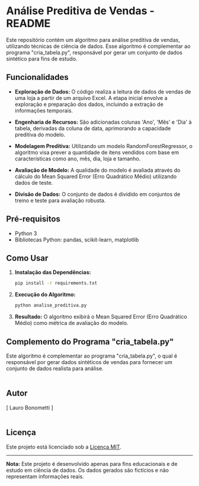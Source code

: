 # Análise Preditiva de Vendas - README

Este repositório contém um algoritmo para análise preditiva de vendas, utilizando técnicas de ciência de dados. Esse algoritmo é complementar ao programa "cria_tabela.py", responsável por gerar um conjunto de dados sintético para fins de estudo.

## Funcionalidades

- **Exploração de Dados:** O código realiza a leitura de dados de vendas de uma loja a partir de um arquivo Excel. A etapa inicial envolve a exploração e preparação dos dados, incluindo a extração de informações temporais.

- **Engenharia de Recursos:** São adicionadas colunas 'Ano', 'Mês' e 'Dia' à tabela, derivadas da coluna de data, aprimorando a capacidade preditiva do modelo.

- **Modelagem Preditiva:** Utilizando um modelo RandomForestRegressor, o algoritmo visa prever a quantidade de itens vendidos com base em características como ano, mês, dia, loja e tamanho.

- **Avaliação de Modelo:** A qualidade do modelo é avaliada através do cálculo do Mean Squared Error (Erro Quadrático Médio) utilizando dados de teste.

- **Divisão de Dados:** O conjunto de dados é dividido em conjuntos de treino e teste para avaliação robusta.

## Pré-requisitos

- Python 3
- Bibliotecas Python: pandas, scikit-learn, matplotlib

## Como Usar

1. **Instalação das Dependências:**
   ```bash
   pip install -r requirements.txt
   ```

2. **Execução do Algoritmo:**
   ```bash
   python analise_preditiva.py
   ```

3. **Resultado:**
   O algoritmo exibirá o Mean Squared Error (Erro Quadrático Médio) como métrica de avaliação do modelo.

## Complemento do Programa "cria_tabela.py"

Este algoritmo é complementar ao programa "cria_tabela.py", o qual é responsável por gerar dados sintéticos de vendas para fornecer um conjunto de dados realista para análise.
<br>
<br>
## Autor

[ Lauro Bonometti ]
<br>
<br>
## Licença

Este projeto está licenciado sob a [Licença MIT](LICENSE).

---

**Nota:** Este projeto é desenvolvido apenas para fins educacionais e de estudo em ciência de dados. Os dados gerados são fictícios e não representam informações reais.